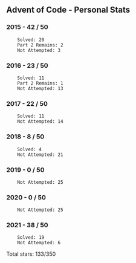 ## Advent of Code - Personal Stats
### 2015 - 42 / 50
```
	Solved: 20
	Part 2 Remains: 2
	Not Attempted: 3
```
### 2016 - 23 / 50
```
	Solved: 11
	Part 2 Remains: 1
	Not Attempted: 13
```
### 2017 - 22 / 50
```
	Solved: 11
	Not Attempted: 14
```
### 2018 - 8 / 50
```
	Solved: 4
	Not Attempted: 21
```
### 2019 - 0 / 50
```
	Not Attempted: 25
```
### 2020 - 0 / 50
```
	Not Attempted: 25
```
### 2021 - 38 / 50
```
	Solved: 19
	Not Attempted: 6
```
Total stars: 133/350

